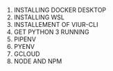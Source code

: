 1. INSTALLING DOCKER DESKTOP
2. INSTALLING WSL
3. INSTALLEMENT OF VIUR-CLI
4. GET PYTHON 3 RUNNING
5. PIPENV
6. PYENV
7. GCLOUD
8. NODE AND NPM
